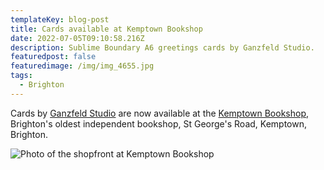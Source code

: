 ```yaml
---
templateKey: blog-post
title: Cards available at Kemptown Bookshop
date: 2022-07-05T09:10:58.216Z
description: Sublime Boundary A6 greetings cards by Ganzfeld Studio.
featuredpost: false
featuredimage: /img/img_4655.jpg
tags:
  - Brighton
---
```

Cards by [Ganzfeld Studio](https://ganzfeld.studio) are now available at the [Kemptown Bookshop](https://www.kemptownbookshop.co.uk/), Brighton's oldest independent bookshop, St George's Road, Kemptown, Brighton.

![Photo of the shopfront at Kemptown Bookshop](/img/img_4655.jpg)